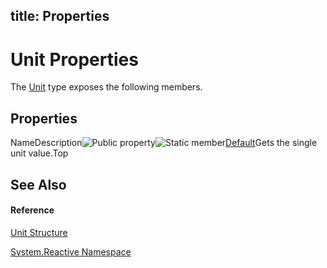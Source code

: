 title: Properties
---
# Unit Properties

The [Unit](Unit/Unit) type exposes the following members.

## Properties

NameDescription![Public property](https://reactiveui.net/assets/img/Hh211972.pubproperty(en-us,VS.103).gif "Public property")![Static member](https://reactiveui.net/assets/img/Hh244319.static(en-us,VS.103).gif "Static member")[Default](Default/Unit.Default)Gets the single unit value.Top

## See Also

#### Reference

[Unit Structure](Unit/Unit)

[System.Reactive Namespace](System.Reactive/System.Reactive)
